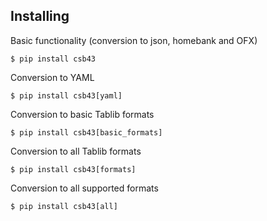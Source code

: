 <!--
SPDX-FileCopyrightText: 2024 wmj <wmj.py@gmx.com>

SPDX-License-Identifier: LGPL-3.0-or-later
-->

## Installing

Basic functionality (conversion to json, homebank and OFX)

    $ pip install csb43


Conversion to YAML

    $ pip install csb43[yaml]


Conversion to basic Tablib formats

    $ pip install csb43[basic_formats]


Conversion to all Tablib formats

    $ pip install csb43[formats]

Conversion to all supported formats

    $ pip install csb43[all]


